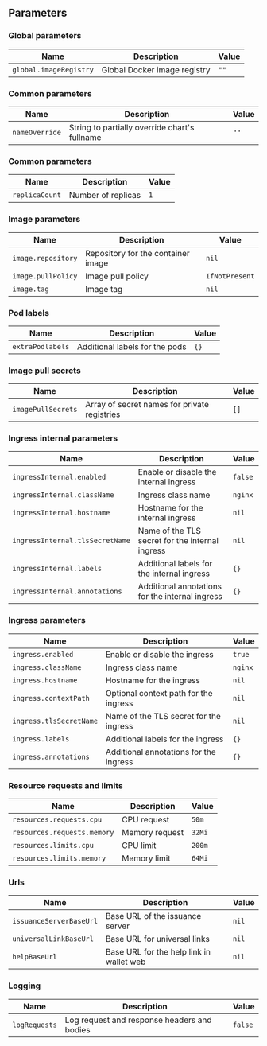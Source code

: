## Parameters

### Global parameters

| Name                   | Description                  | Value |
| ---------------------- | ---------------------------- | ----- |
| `global.imageRegistry` | Global Docker image registry | `""`  |

### Common parameters

| Name           | Description                                   | Value |
| -------------- | --------------------------------------------- | ----- |
| `nameOverride` | String to partially override chart's fullname | `""`  |

### Common parameters

| Name           | Description        | Value |
| -------------- | ------------------ | ----- |
| `replicaCount` | Number of replicas | `1`   |

### Image parameters

| Name               | Description                        | Value          |
| ------------------ | ---------------------------------- | -------------- |
| `image.repository` | Repository for the container image | `nil`          |
| `image.pullPolicy` | Image pull policy                  | `IfNotPresent` |
| `image.tag`        | Image tag                          | `nil`          |

### Pod labels

| Name             | Description                    | Value |
| ---------------- | ------------------------------ | ----- |
| `extraPodlabels` | Additional labels for the pods | `{}`  |

### Image pull secrets

| Name               | Description                                  | Value |
| ------------------ | -------------------------------------------- | ----- |
| `imagePullSecrets` | Array of secret names for private registries | `[]`  |

### Ingress internal parameters

| Name                            | Description                                     | Value   |
| ------------------------------- | ----------------------------------------------- | ------- |
| `ingressInternal.enabled`       | Enable or disable the internal ingress          | `false` |
| `ingressInternal.className`     | Ingress class name                              | `nginx` |
| `ingressInternal.hostname`      | Hostname for the internal ingress               | `nil`   |
| `ingressInternal.tlsSecretName` | Name of the TLS secret for the internal ingress | `nil`   |
| `ingressInternal.labels`        | Additional labels for the internal ingress      | `{}`    |
| `ingressInternal.annotations`   | Additional annotations for the internal ingress | `{}`    |

### Ingress parameters

| Name                    | Description                            | Value   |
| ----------------------- | -------------------------------------- | ------- |
| `ingress.enabled`       | Enable or disable the ingress          | `true`  |
| `ingress.className`     | Ingress class name                     | `nginx` |
| `ingress.hostname`      | Hostname for the ingress               | `nil`   |
| `ingress.contextPath`   | Optional context path for the ingress  | `nil`   |
| `ingress.tlsSecretName` | Name of the TLS secret for the ingress | `nil`   |
| `ingress.labels`        | Additional labels for the ingress      | `{}`    |
| `ingress.annotations`   | Additional annotations for the ingress | `{}`    |

### Resource requests and limits

| Name                        | Description    | Value  |
| --------------------------- | -------------- | ------ |
| `resources.requests.cpu`    | CPU request    | `50m`  |
| `resources.requests.memory` | Memory request | `32Mi` |
| `resources.limits.cpu`      | CPU limit      | `200m` |
| `resources.limits.memory`   | Memory limit   | `64Mi` |

### Urls

| Name                    | Description                              | Value |
| ----------------------- | ---------------------------------------- | ----- |
| `issuanceServerBaseUrl` | Base URL of the issuance server          | `nil` |
| `universalLinkBaseUrl`  | Base URL for universal links             | `nil` |
| `helpBaseUrl`           | Base URL for the help link in wallet web | `nil` |

### Logging

| Name          | Description                                 | Value   |
| ------------- | ------------------------------------------- | ------- |
| `logRequests` | Log request and response headers and bodies | `false` |
